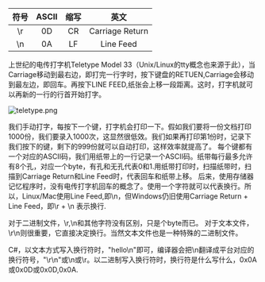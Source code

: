 | 符号  | ASCII | 缩写  | 英文              |
|:---:|:-----:|:---:|:---------------:|
| \r  | 0D    | CR  | Carriage Return |
| \n  | 0A    | LF  | Line Feed       |

上世纪的电传打字机Teletype Model 33（Unix/Linux的tty概念也来源于此），当Carriage移动到最右边，即打完一行字时，按下键盘的RETUEN,Carriage会移动到最左边，即回车。再按下LINE FEED,纸张会上移一段距离。这时，打字机就可以再新的一行的行首开始打字。

![teletype.png](https://i.loli.net/2020/02/11/QH1zCy92SdJaTqs.png)

我们手动打字，每按下一个键，打字机会打印一下。假如我们要将一份文档打印1000份，我们要录入1000次，这显然很低效。我们如果再打印第1份时，记录下我们按下的键，剩下的999份就可以自动打印，这样效率就提高了。
每个键都有一个对应的ASCII码，我们用纸带上的一行记录一个ASCII码。纸带每行最多允许有8个孔，对应一个byte，有孔和无孔代表0和1.用纸带打印时，扫描纸带时，扫描到Carriage Return和Line Feed时，代表回车和纸带上移。
后来，使用存储器记忆程序时，没有电传打字机回车的概念了。使用一个字符就可以代表换行。所以，Linux/Mac使用Line Feed,即\n，但Windows仍旧使用Carriage Return + Line Feed，即\r + \n 表示换行.

对于二进制文件，\r,\n和其他字符没有区别，只是个byte而已。
对于文本文件，\r\n则很重要，它直接决定换行。当然文本文件也是一种特殊的二进制文件。

C#，以文本方式写入换行符时，"hello\n"即可，编译器会把\n翻译成平台对应的换行符号，"\r\n"或\n或\r。以二进制写入换行符时，换行符是什么写什么，0x0A或0x0D或0x0D,0x0A.
